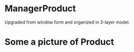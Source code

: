 # ManagerProduct
Upgraded from window form and organized in 3-layer model.
# Some a picture of Product

